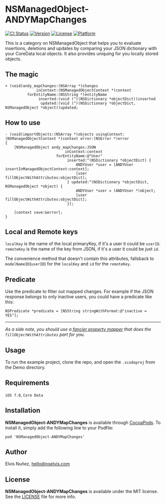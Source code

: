 # NSManagedObject-ANDYMapChanges

[![CI Status](http://img.shields.io/travis/NSElvis/NSManagedObject-ANDYMapChanges.svg?style=flat)](https://travis-ci.org/NSElvis/NSManagedObject-ANDYMapChanges)
[![Version](https://img.shields.io/cocoapods/v/NSManagedObject-ANDYMapChanges.svg?style=flat)](http://cocoadocs.org/docsets/NSManagedObject-ANDYMapChanges)
[![License](https://img.shields.io/cocoapods/l/NSManagedObject-ANDYMapChanges.svg?style=flat)](http://cocoadocs.org/docsets/NSManagedObject-ANDYMapChanges)
[![Platform](https://img.shields.io/cocoapods/p/NSManagedObject-ANDYMapChanges.svg?style=flat)](http://cocoadocs.org/docsets/NSManagedObject-ANDYMapChanges)

This is a category on NSManagedObject that helps you to evaluate insertions, deletions and updates by comparing your JSON dictionary with your CoreData local objects. It also provides uniquing for you locally stored objects.

## The magic

```objc
+ (void)andy_mapChanges:(NSArray *)changes
              inContext:(NSManagedObjectContext *)context
          forEntityName:(NSString *)entityName
               inserted:(void (^)(NSDictionary *objectDict))inserted
                updated:(void (^)(NSDictionary *objectDict, NSManagedObject *object))updated;
```

## How to use

```objc
- (void)importObjects:(NSArray *)objects usingContext:(NSManagedObjectContext *)context error:(NSError *)error
{
    [NSManagedObject andy_mapChanges:JSON
                           inContext:context
                       forEntityName:@"User"
                            inserted:^(NSDictionary *objectDict) {
                                ANDYUser *user = [ANDYUser insertInManagedObjectContext:context];
                                [user fillObjectWithAttributes:objectDict];
                            } updated:^(NSDictionary *objectDict, NSManagedObject *object) {
                                ANDYUser *user = (ANDYUser *)object;
                                [user fillObjectWithAttributes:objectDict];
                            }];

    [context save:&error];
}
```

## Local and Remote keys

`localKey` is the name of the local primaryKey, if it's a user it could be `userID`.
`remoteKey` is the name of the key from JSON, if it's a user it could be just `id`.

The convenience method that doesn't contain this attributes, fallsback to `modelNameID`(`userID`) for the `localKey` and `id` for the `remoteKey`.

## Predicate

Use the predicate to filter out mapped changes. For example if the JSON response belongs to only inactive users, you could have a predicate like this:

```objc
NSPredicate *predicate = [NSString stringWithFormat:@"inactive = YES"];
```

***

*As a side note, you should use a [fancier property mapper](https://github.com/hyperoslo/NSManagedObject-HYPPropertyMapper/blob/master/README.md) that does the `fillObjectWithAttributes` part for you.*

## Usage

To run the example project, clone the repo, and open the `.xcodeproj` from the Demo directory.

## Requirements

`iOS 7.0`, `Core Data`

## Installation

**NSManagedObject-ANDYMapChanges** is available through [CocoaPods](http://cocoapods.org). To install
it, simply add the following line to your Podfile:

`pod 'NSManagedObject-ANDYMapChanges'`

## Author

Elvis Nuñez, [hello@nselvis.com](mailto:hello@nselvis.com)

## License

**NSManagedObject-ANDYMapChanges** is available under the MIT license. See the [LICENSE](https://github.com/NSElvis/NSManagedObject-ANDYMapChanges/blob/master/LICENSE.md) file for more info.

